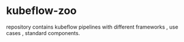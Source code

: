 # kubeflow-zoo
repository contains kubeflow pipelines with different frameworks , use cases , standard components.
